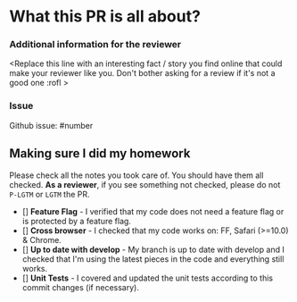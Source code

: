 # What this PR is all about?

### Additional information for the reviewer

\<Replace this line with an interesting fact / story you find online that could make your reviewer like you. Don't bother asking for a review if it's not a good one :rofl \>

### Issue
Github issue: #number

## Making sure I did my homework

Please check all the notes you took care of. You should have them all checked.
**As a reviewer**, if you see something not checked, please do not `P-LGTM` or `LGTM` the PR.

- [] **Feature Flag** - I verified that my code does not need a feature flag or is protected by a feature flag.
- [] **Cross browser** - I checked that my code works on: FF, Safari (>=10.0) & Chrome.
- [] **Up to date with develop** - My branch is up to date with develop and I checked that I'm using the latest pieces in the code and everything still works.
- [] **Unit Tests** - I covered and updated the unit tests according to this commit changes (if necessary).
